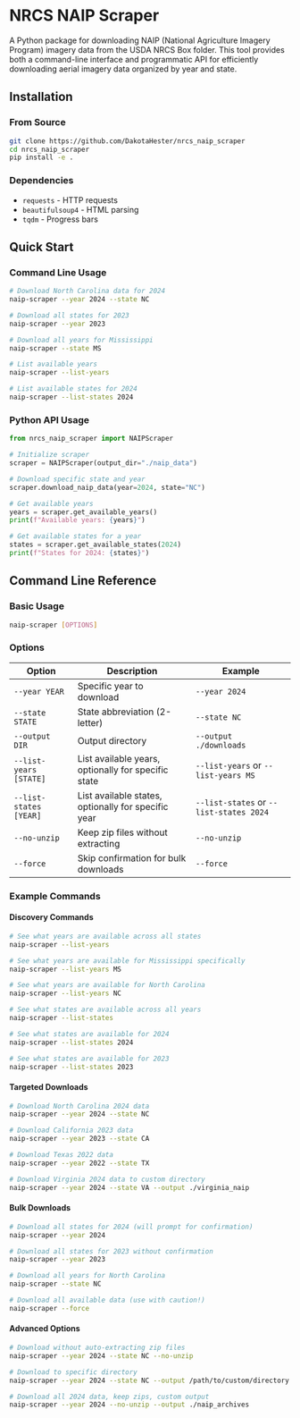 # NRCS NAIP Scraper

A Python package for downloading NAIP (National Agriculture Imagery Program) imagery data from the USDA NRCS Box folder. This tool provides both a command-line interface and programmatic API for efficiently downloading aerial imagery data organized by year and state.
## Installation

### From Source
```bash
git clone https://github.com/DakotaHester/nrcs_naip_scraper
cd nrcs_naip_scraper
pip install -e .
```

### Dependencies
- `requests` - HTTP requests
- `beautifulsoup4` - HTML parsing  
- `tqdm` - Progress bars

## Quick Start

### Command Line Usage

```bash
# Download North Carolina data for 2024
naip-scraper --year 2024 --state NC

# Download all states for 2023
naip-scraper --year 2023

# Download all years for Mississippi
naip-scraper --state MS

# List available years
naip-scraper --list-years

# List available states for 2024
naip-scraper --list-states 2024
```

### Python API Usage

```python
from nrcs_naip_scraper import NAIPScraper

# Initialize scraper
scraper = NAIPScraper(output_dir="./naip_data")

# Download specific state and year
scraper.download_naip_data(year=2024, state="NC")

# Get available years
years = scraper.get_available_years()
print(f"Available years: {years}")

# Get available states for a year
states = scraper.get_available_states(2024)
print(f"States for 2024: {states}")
```

## Command Line Reference

### Basic Usage
```bash
naip-scraper [OPTIONS]
```

### Options

| Option | Description | Example |
|--------|-------------|---------|
| `--year YEAR` | Specific year to download | `--year 2024` |
| `--state STATE` | State abbreviation (2-letter) | `--state NC` |
| `--output DIR` | Output directory | `--output ./downloads` |
| `--list-years [STATE]` | List available years, optionally for specific state | `--list-years` or `--list-years MS` |
| `--list-states [YEAR]` | List available states, optionally for specific year | `--list-states` or `--list-states 2024` |
| `--no-unzip` | Keep zip files without extracting | `--no-unzip` |
| `--force` | Skip confirmation for bulk downloads | `--force` |

### Example Commands

#### Discovery Commands
```bash
# See what years are available across all states
naip-scraper --list-years

# See what years are available for Mississippi specifically
naip-scraper --list-years MS

# See what years are available for North Carolina
naip-scraper --list-years NC

# See what states are available across all years
naip-scraper --list-states

# See what states are available for 2024
naip-scraper --list-states 2024

# See what states are available for 2023
naip-scraper --list-states 2023
```

#### Targeted Downloads
```bash
# Download North Carolina 2024 data
naip-scraper --year 2024 --state NC

# Download California 2023 data  
naip-scraper --year 2023 --state CA

# Download Texas 2022 data
naip-scraper --year 2022 --state TX

# Download Virginia 2024 data to custom directory
naip-scraper --year 2024 --state VA --output ./virginia_naip
```

#### Bulk Downloads
```bash
# Download all states for 2024 (will prompt for confirmation)
naip-scraper --year 2024

# Download all states for 2023 without confirmation
naip-scraper --year 2023

# Download all years for North Carolina
naip-scraper --state NC

# Download all available data (use with caution!)
naip-scraper --force
```

#### Advanced Options
```bash
# Download without auto-extracting zip files
naip-scraper --year 2024 --state NC --no-unzip

# Download to specific directory
naip-scraper --year 2024 --state NC --output /path/to/custom/directory

# Download all 2024 data, keep zips, custom output
naip-scraper --year 2024 --no-unzip --output ./naip_archives
```
